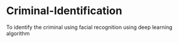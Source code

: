 # Criminal-Identification
To identify the criminal using facial recognition using deep learning algorithm
